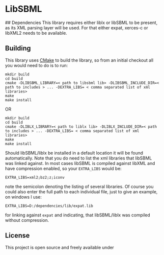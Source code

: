 # LibSBML

<verbatim>
## Dependencies
This library requires either liblx or libSBML to be present, as its XML parsing layer will be used. For that either expat, xerces-c or libXML2 needs to be available. 

## Building 
This library uses [CMake](http://cmake.org) to build the library, so from an initial checkout all you would need to do is to run: 


    mkdir build  
    cd build
    cmake -DLIBSBML_LIBRARY=< path to libsbml lib> -DLIBSBML_INCLUDE_DIR=< path to includes > ... -DEXTRA_LIBS= < comma separated list of xml libraries> 
    make  
    make install
    
OR


    mkdir build  
    cd build
    cmake -DLIBLX_LIBRARY=< path to liblx lib> -DLIBLX_INCLUDE_DIR=< path to includes > ... -DEXTRA_LIBS= < comma separated list of xml libraries> 
    make  
    make install
    


Should libSBML/liblx be installed in a default location it will be found automatically. Note that you do need to list the xml libraries that libSBML was linked against. In most cases libSBML is compiled against libXML and have compression enabled, so your `EXTRA_LIBS` would be:

	EXTRA_LIBS=xml2;bz2;z;iconv

note the semicolon denoting the listing of several libraries. Of course you could also enter the full path to each individual file, just to give an example, on windows I use: 

	EXTRA_LIBS=D:/dependencies/lib/expat.lib

for linking against `expat` and indicating, that libSBML/liblx was compiled without compression.
</verbatim>

## License 
This project is open source and freely available under 